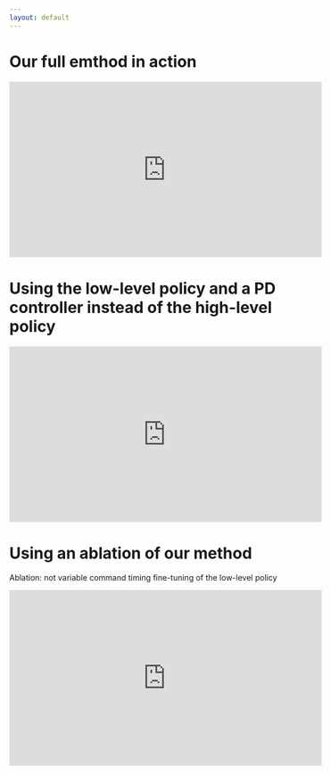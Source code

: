 ```yaml
---
layout: default
---
```


# Our full emthod in action

<iframe width="560" height="315" src="https://www.youtube.com/embed/BhMXN9LIykk" title="YouTube video player" frameborder="0" allow="accelerometer; autoplay; clipboard-write; encrypted-media; gyroscope; picture-in-picture" allowfullscreen></iframe>

# Using the low-level policy and a PD controller instead of the high-level policy

<iframe width="560" height="315" src="https://www.youtube.com/embed/jPW8yPzdLoM" title="YouTube video player" frameborder="0" allow="accelerometer; autoplay; clipboard-write; encrypted-media; gyroscope; picture-in-picture" allowfullscreen></iframe>

# Using an ablation of our method 

Ablation: not variable command timing fine-tuning of the low-level policy

<iframe width="560" height="315" src="https://www.youtube.com/embed/4m-TCBt1H1Y" title="YouTube video player" frameborder="0" allow="accelerometer; autoplay; clipboard-write; encrypted-media; gyroscope; picture-in-picture" allowfullscreen></iframe>

